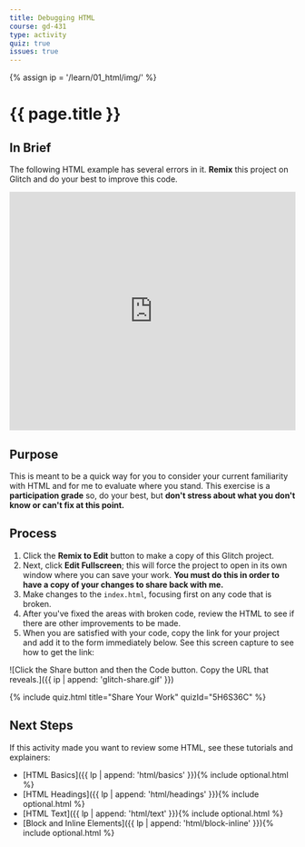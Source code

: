 ```yaml
---
title: Debugging HTML
course: gd-431
type: activity
quiz: true
issues: true
---
```


{% assign ip = '/learn/01_html/img/' %}


# {{ page.title }}

## In Brief
The following HTML example has several errors in it. <b>Remix</b> this project on Glitch and do your best to improve this code.

<div class="glitch-embed-wrap" style="height: 420px; width: 100%;">
  <iframe
    src="https://glitch.com/embed/#!/embed/debugging-html?path=index.html&previewSize=0&sidebarCollapsed=true"
    title="debugging-html on Glitch"
    allow="geolocation; microphone; camera; midi; vr; encrypted-media"
    style="height: 100%; width: 100%; border: 0;">
  </iframe>
</div>

## Purpose
This is meant to be a quick way for you to consider your current familiarity with HTML and for me to evaluate where you stand. This exercise is a **participation grade** so, do your best, but **don't stress about what you don't know or can't fix at this point.**

## Process
1. Click the <b>Remix to Edit</b> button to make a copy of this Glitch project.
1. Next, click <b>Edit Fullscreen</b>; this will force the project to open in its own window where you can save your work. **You must do this in order to have a copy of your changes to share back with me.**
1. Make changes to the `index.html`, focusing first on any code that is broken.
1. After you've fixed the areas with broken code, review the HTML to see if there are other improvements to be made.
1. When you are satisfied with your code, copy the link for your project and add it to the form immediately below. See this screen capture to see how to get the link:

![Click the Share button and then the Code button. Copy the URL that reveals.]({{ ip | append: 'glitch-share.gif' }})

<!-- Debugging HTML 1 -->
{% include quiz.html
  title="Share Your Work"
  quizId="5H6S36C"
%}

## Next Steps
If this activity made you want to review some HTML, see these tutorials and explainers:
  - [HTML Basics]({{ lp | append: 'html/basics' }}){% include optional.html %}
  - [HTML Headings]({{ lp | append: 'html/headings' }}){% include optional.html %}
  - [HTML Text]({{ lp | append: 'html/text' }}){% include optional.html %}
  - [Block and Inline Elements]({{ lp | append: 'html/block-inline' }}){% include optional.html %}

